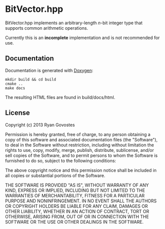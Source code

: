 # BitVector.hpp

BitVector.hpp implements an arbitrary-length *n*-bit integer type that supports
common arithmetic operations.

Currently this is an **incomplete** implementation and is not recommended for
use.

## Documentation

Documentation is generated with [Doxygen](http://doxygen.org):

    mkdir build && cd build
    cmake ..
    make docs

The resulting HTML files are found in build/docs/html.

## License

Copyright (c) 2013 Ryan Govostes

Permission is hereby granted, free of charge, to any person obtaining a copy
of this software and associated documentation files (the "Software"), to deal
in the Software without restriction, including without limitation the rights
to use, copy, modify, merge, publish, distribute, sublicense, and/or sell
copies of the Software, and to permit persons to whom the Software is
furnished to do so, subject to the following conditions:

The above copyright notice and this permission notice shall be included in
all copies or substantial portions of the Software.

THE SOFTWARE IS PROVIDED "AS IS", WITHOUT WARRANTY OF ANY KIND, EXPRESS OR
IMPLIED, INCLUDING BUT NOT LIMITED TO THE WARRANTIES OF MERCHANTABILITY,
FITNESS FOR A PARTICULAR PURPOSE AND NONINFRINGEMENT. IN NO EVENT SHALL THE
AUTHORS OR COPYRIGHT HOLDERS BE LIABLE FOR ANY CLAIM, DAMAGES OR OTHER
LIABILITY, WHETHER IN AN ACTION OF CONTRACT, TORT OR OTHERWISE, ARISING FROM,
OUT OF OR IN CONNECTION WITH THE SOFTWARE OR THE USE OR OTHER DEALINGS IN
THE SOFTWARE.